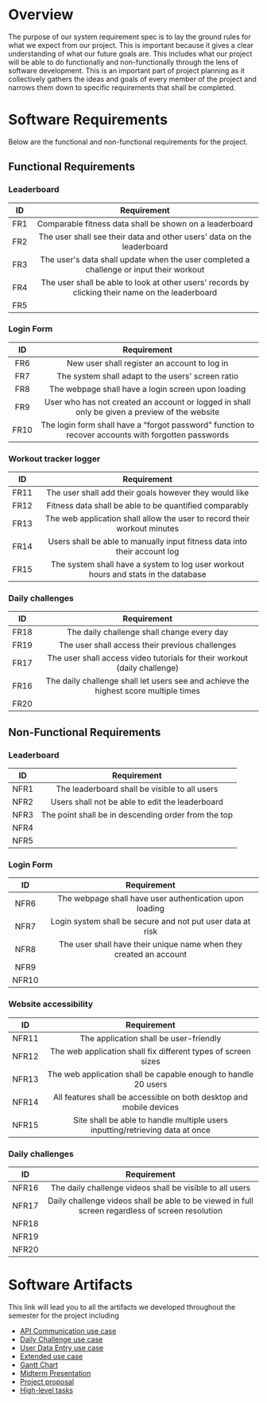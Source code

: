 # Overview

The purpose of our system requirement spec is to lay the ground rules for what we expect from our project. This is important because it gives a clear understanding of what our future goals are. This includes what our project will be able to do functionally and non-functionally through the lens of software development. This is an important part of project planning as it collectively gathers the ideas and goals of every member of the project and narrows them down to specific requirements that shall be completed.

# Software Requirements

Below are the functional and non-functional requirements for the project.

## Functional Requirements
### Leaderboard
| ID | Requirement |
| :-------------: | :----------: |
| FR1 | Comparable fitness data shall be shown on a leaderboard |
| FR2 | The user shall see their data and other users’ data on the leaderboard |
| FR3 | The user's data shall update when the user completed a challenge or input their workout |
| FR4 | The user shall be able to look at other users' records by clicking their name on the leaderboard |
| FR5 |
### Login Form
| ID | Requirement |
| :-------------: | :----------: |
| FR6 | New user shall register an account to log in |
| FR7 | The system shall adapt to the users' screen ratio |
| FR8 | The webpage shall have a login screen upon loading |
| FR9 | User who has not created an account or logged in shall only be given a preview of the website |
| FR10 | The login form shall have a “forgot password” function to recover accounts with forgotten passwords |
### Workout tracker logger 
| ID | Requirement |
| :-------------: | :----------: |
| FR11 | The user shall add their goals however they would like |
| FR12 | Fitness data shall be able to be quantified comparably |
| FR13 | The web application shall allow the user to record their workout minutes |
| FR14 | Users shall be able to manually input fitness data into their account log |
| FR15 | The system shall have a system to log user workout hours and stats in the database |
### Daily challenges
| ID | Requirement |
| :-------------: | :----------: |
| FR18 | The daily challenge shall change every day |
| FR19 | The user shall access their previous challenges |
| FR17 | The user shall access video tutorials for their workout (daily challenge) |
| FR16 | The daily challenge shall let users see and achieve the highest score multiple times |
| FR20 | 

## Non-Functional Requirements
### Leaderboard
| ID | Requirement |
| :-------------: | :----------: |
| NFR1 | The leaderboard shall be visible to all users |
| NFR2 | Users shall not be able to edit the leaderboard |
| NFR3 | The point shall be in descending order from the top |
| NFR4 | 
| NFR5 |
### Login Form 
| ID | Requirement |
| :-------------: | :----------: |
| NFR6 | The webpage shall have user authentication upon loading | 
| NFR7 | Login system shall be secure and not put user data at risk |
| NFR8 | The user shall have their unique name when they created an account |
| NFR9 |
| NFR10 |
### Website accessibility
| ID | Requirement |
| :-------------: | :----------: |
| NFR11 | The application shall be user-friendly |
| NFR12 | The web application shall fix different types of screen sizes |
| NFR13 | The web application shall be capable enough to handle 20 users |
| NFR14 | All features shall be accessible on both desktop and mobile devices |
| NFR15 | Site shall be able to handle multiple users inputting/retrieving data at once |
### Daily challenges
| ID | Requirement |
| :-------------: | :----------: |
| NFR16 | The daily challenge videos shall be visible to all users |
| NFR17 | Daily challenge videos shall be able to be viewed in full screen regardless of screen resolution |
| NFR18 | 
| NFR19 |
| NFR20 |


# Software Artifacts
This link will lead you to all the artifacts we developed throughout the semester for the project including
- [API Communication use case](https://github.com/nhutu1911/GVSU-CIS350-TeamTALK/blob/master/artifacts/use_case_diagrams/API%20Communication.drawio.pdf)
- [Daily Challenge use case](https://github.com/nhutu1911/GVSU-CIS350-TeamTALK/blob/master/artifacts/use_case_diagrams/DC_uses_case.drawio.pdf)
- [User Data Entry use case](https://github.com/nhutu1911/GVSU-CIS350-TeamTALK/blob/master/artifacts/use_case_diagrams/User%20Data%20Entry.drawio.pdf)
- [Extended use case](https://github.com/nhutu1911/GVSU-CIS350-TeamTALK/blob/master/artifacts/use_case_diagrams/Extended_Use_Case_DC-View_Challenge.md)
- [Gantt Chart](https://github.com/nhutu1911/GVSU-CIS350-TeamTALK/blob/master/docs/GanttChart_TALK.pdf)
- [Midterm Presentation](https://github.com/nhutu1911/GVSU-CIS350-TeamTALK/blob/master/docs/TALK_Presentation%20.pdf)
- [Project proposal](https://github.com/nhutu1911/GVSU-CIS350-TeamTALK/blob/master/docs/project-proposal.md)
- [High-level tasks](https://github.com/nhutu1911/GVSU-CIS350-TeamTALK/blob/master/docs/tasks.md)

